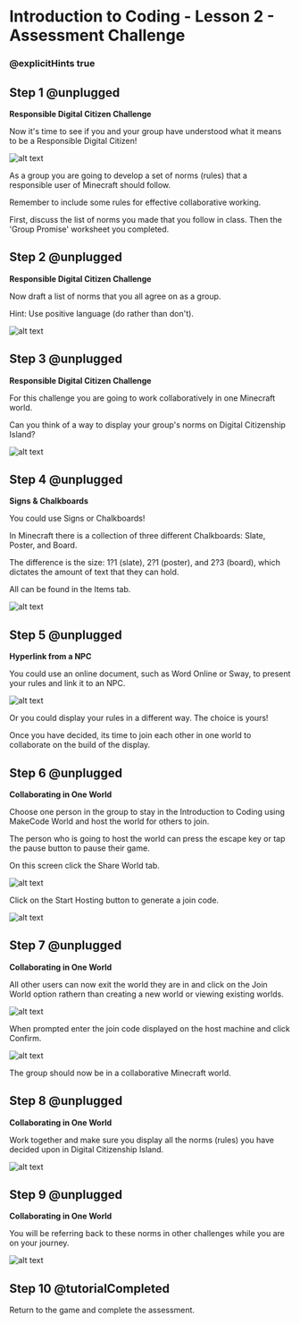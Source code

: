 # Introduction to Coding - Lesson 2 - Assessment Challenge

### @explicitHints true

## Step 1 @unplugged
**Responsible Digital Citizen Challenge**

Now it's time to see if you and your group have understood what it means to be a Responsible Digital Citizen!

![alt text](https://introductionv3.codingcredentials.com/Lesson2/2.3/images/1.jpg?raw=true "Digital Citizen")

As a group you are going to develop a set of norms (rules) that a responsible user of Minecraft should follow. 

Remember to include some rules for effective collaborative working.

First, discuss the list of norms you made that you  follow in class. Then the 'Group Promise' worksheet you completed.

## Step 2 @unplugged
**Responsible Digital Citizen Challenge**

Now draft a list of norms that you all agree on as a group.

Hint: Use positive language (do rather than don't).

![alt text](https://introductionv3.codingcredentials.com/Lesson2/2.3/images/2.jpg?raw=true "Digital Citizen")

## Step 3 @unplugged
**Responsible Digital Citizen Challenge**

For this challenge you are going to work collaboratively  in one Minecraft world.

Can you think of a way to display your group's norms on Digital Citizenship Island?

![alt text](https://introductionv3.codingcredentials.com/Lesson2/2.3/images/3.jpg?raw=true "Digital Citizen")

## Step 4 @unplugged
**Signs & Chalkboards**

You could use Signs or Chalkboards!

In Minecraft there is a collection of three different Chalkboards: Slate, Poster, and Board.

The difference is the size: 1?1 (slate), 2?1 (poster), and 2?3 (board), which dictates the amount of  text that they can hold.

All can be found in the Items tab.

![alt text](https://introductionv3.codingcredentials.com/Lesson2/2.3/images/4.jpg?raw=true "Signs")

## Step 5 @unplugged
**Hyperlink from a NPC**

You could use an online document, such as Word Online or Sway, to present your rules and link it to an NPC.

![alt text](https://introductionv3.codingcredentials.com/Lesson2/2.3/images/5.jpg?raw=true "NPC")

Or you could display your rules in a different way.
The choice is yours!

Once you have decided, its time to join each other in one world to collaborate on the build of the display.

## Step 6 @unplugged
**Collaborating in One World**

Choose one person in the group to stay in the Introduction to Coding using MakeCode World and host the world for others to join.

The person who is going to host the world can press the escape key or tap the pause button to pause their game.

On this screen click the Share World tab.

![alt text](https://introductionv3.codingcredentials.com/Lesson2/2.3/images/6.jpg?raw=true "Collaborate")

Click on the Start Hosting button to generate a join code.

![alt text](https://introductionv3.codingcredentials.com/Lesson2/2.3/images/6a.jpg?raw=true "Collaborate")

## Step 7 @unplugged
**Collaborating in One World**

All other users can now exit the world they are in and click on the Join World option rathern than creating a new world or viewing existing worlds.

![alt text](https://introductionv3.codingcredentials.com/Lesson2/2.3/images/6b.jpg?raw=true "Collaborate")

When prompted enter the join code displayed on the host machine and click Confirm.

![alt text](https://introductionv3.codingcredentials.com/Lesson2/2.3/images/6c.jpg?raw=true "Collaborate")

The group should now be in a collaborative Minecraft world.


## Step 8 @unplugged
**Collaborating in One World**

Work together and make sure you display all the norms (rules) you have decided upon in Digital Citizenship Island.

![alt text](https://introductionv3.codingcredentials.com/Lesson2/2.3/images/7.jpg?raw=true "Collaborate")

## Step 9 @unplugged
**Collaborating in One World**

You will be referring back to these norms in other challenges while you are on your journey.

![alt text](https://introductionv3.codingcredentials.com/Lesson2/2.3/images/8.jpg?raw=true "Collaborate")

## Step 10 @tutorialCompleted
Return to the game and complete the assessment.